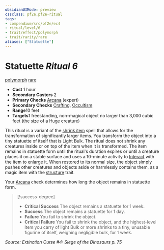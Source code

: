 ```yaml
---
obsidianUIMode: preview
cssclass: pf2e,pf2e-ritual
tags:
- compendium/src/pf2e/ec4
- ritual/level/6
- trait/effect/polymorph
- trait/rarity/rare
aliases: ["Statuette"]
---
```

# Statuette *Ritual 6*  
[polymorph](polymorph.md)  [rare](rare.md)  

- **Cast** 1 hour
- **Secondary Casters** 2
- **Primary Checks** [Arcana](../../skills.md#Arcana) (expert)
- **Secondary Checks** [Crafting](../../skills.md#Crafting), [Occultism](../../skills.md#Occultism)
- **Range**10 feet
- **Targets**1 freestanding, non-magical object no larger than 3,000 cubic feet (the size of a [Huge](huge-b1.md) creature)

This ritual is a variant of the [shrink item](../shrink-item.md) spell that allows for the transformation of significantly larger items. You transform the object into a tiny statuette of itself that is Light Bulk. The ritual does not shrink any creatures inside or on top of the item when it is transformed. The item remains in statuette form until the ritual's duration expires or until a creature places it on a stable surface and uses a 10-minute activity to [Interact](interact.md) with the item to enlarge it. When restored to its normal size, the object simply pushes other creatures and objects aside or harmlessly contains them, as a magic item with the [structure](structure.md) trait.

Your [Arcana](../../skills.md#Arcana) check determines how long the object remains in statuette form.

> [!success-degree] 
> - **Critical Success** The object remains a statuette for 1 week.
> - **Success** The object remains a statuette for 1 day.
> - **Failure** You fail to shrink the object.
> - **Critical Failure** You fail to shrink the object, and the highest-level item you carry of light Bulk or more shrinks to a tiny, unusable figurine of itself, weighing negligible bulk, for 1 week.

*Source: Extinction Curse #4: Siege of the Dinosaurs p. 75*